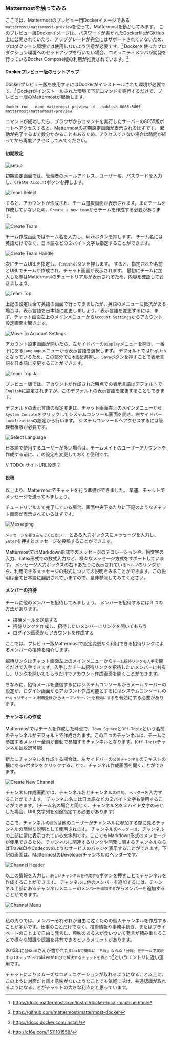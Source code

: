 ### Mattermostを触ってみる

ここでは、Mattermostのプレビュー用Dockerイメージである`mattermost/mattermost-preview`を使って、Mattermostを動かしてみます。
このプレビュー版Dockerイメージは、パスワードが書かれたDockerfileがGitHub上に公開されていたり、アップグレードが完全にはサポートされていないため、プロダクション環境では使用しないよう注意が必要です。[^1]
Dockerを使ったプロダクション環境へのセットアップを行いたい場合、コミュニティメンバが開発を行っているDocker Compose版の利用が推奨されています。[^2]

[^1]: https://docs.mattermost.com/install/docker-local-machine.html
[^2]: https://github.com/mattermost/mattermost-docker

#### Dockerプレビュー版のセットアップ

Dockerプレビュー版を使用するにはDockerがインストールされた環境が必要です。[^3]
Dockerがインストールされた環境で下記コマンドを実行するだけで、プレビュー版のMattermostが起動します。

```
docker run --name mattermost-preview -d --publish 8065:8065 mattermost/mattermost-preview
```

コマンドが成功したら、ブラウザからコマンドを実行したサーバーの8065版ポートへアクセスすると、Mattermostの初期設定画面が表示されるはずです。
起動が完了するまで数分かかることもあるため、アクセスできない場合は時間が経ってから再度アクセスしてみてください。

[^3]: https://docs.docker.com/install/

#### 初期設定

![setup](./images/setup.png)

初期設定画面では、管理者のメールアドレス、ユーザー名、パスワードを入力し、`Create Account`ボタンを押します。

![Team Select](./images/first_login.png)

すると、アカウントが作成され、チーム選択画面が表示されます。まだチームを作成していないため、`Create a new team`からチームを作成する必要があります。

![Create Team](./images/create_team.png)

チーム作成画面ではチーム名を入力し、`Next`ボタンを押します。
チーム名には英語だけでなく、日本語などの２バイト文字も指定することができます。

![Create Team Handle](./images/create_team_handle.png)

次にチームURLを指定し、`Finish`ボタンを押します。
すると、指定された名前とURLでチームが作成され、チャット画面が表示されます。
最初にチームに加入した際はMattermostのチュートリアルが表示されるため、内容を確認しておきましょう。

![Team Top](./images/team_top.png)

上記の設定は全て英語の画面で行ってきましたが、英語のメニューに抵抗がある場合は、表示言語を日本語に変更しましょう。
表示言語を変更するには、まず、チャット画面左上のメインメニューから`Account Settings`からアカウント設定画面を開きます。

![Move To Account Settings](./images/move_to_accountsettings.png)

アカウント設定画面が開いたら、左サイドバーの`Display`メニューを開き、一番下にある`Language`メニューから表示言語を選択します。
デフォルトでは`English`となっているため、この部分で`日本語`を選択し、`Save`ボタンを押すことで表示言語を日本語に変更することができます。

![Team Top Ja](./images/team_top_ja.png)

プレビュー版では、アカウントが作成された時点での表示言語はデフォルトで`English`に設定されますが、このデフォルトの表示言語を変更することもできます。

デフォルトの表示言語の設定変更は、チャット画面左上のメインメニューから`System Console`をクリックしてシステムコンソール画面を開き、左サイドバー`Localization`の設定から行います。
システムコンソールへアクセスするには管理者権限が必要です。

![Select Language](./images/select_language.png)

日本語で使用するユーザーが多い場合は、チームメイトのユーザーアカウントを作成する前に、この設定を変更しておくと便利です。


// TODO: サイトURL設定？

#### 投稿

以上より、Mattermostでチャットを行う準備ができました。
早速、チャットでメッセージを送ってみましょう。

チュートリアルまで完了している場合、画面中央下あたりに下記のようなチャット画面が表示されているはずです。

![Messaging](./images/message_inputbox.png)

`メッセージを書き込んでください...`とある入力ボックスにメッセージを入力し、`Enter`を押すとメッセージを投稿することができます。

MattermostではMarkdown形式でのメッセージのデコレーションや、絵文字の入力、Latex形式での数式入力など、様々なメッセージ方式をサポートしています。
メッセージ入力ボックスの右下あたりに表示されている`ヘルプ`のリンクから、利用できるメッセージの形式についての説明をみることができます。この説明は全て日本語に翻訳されていますので、是非参照してみてください。

#### メンバーの招待

チームに他のメンバーを招待してみましょう。
メンバーを招待するには３つの方法があります。

* 招待メールを送信する
* 招待リンクを作成し、招待したいメンバーにリンクを開いてもらう
* ログイン画面からアカウントを作成する

ここでは、プレビュー版Mattermostで設定変更なく利用できる招待リンクによるメンバーの招待を紹介します。

招待リンクはチャット画面左上のメインメニューから`チーム招待リンクを入手`を開くだけで入手できます。入手したチーム招待リンクを招待したいメンバーに共有し、リンクを開いてもらうだけでアカウント作成画面を開くことができます。

ちなみに、招待メールを送信するにはシステムコンソールからメールサーバーの設定が、ログイン画面からアカウント作成可能とするにはシステムコンソールの`セキュリティー` > `利用登録`から`オープンサーバーを有効にする`を有効にする必要があります。

#### チャンネルの作成

Mattermostではチームを作成した時点で、`Town Square`と`Off-Topic`という名前のチャンネルがデフォルトで作成されます。この二つのチャンネルは、チームに参加するメンバー全員が自動で参加するチャンネルとなります。(`Off-Topic`チャンネルは脱退可能)

新たにチャンネルを作成する場合は、左サイドバーの`公開チャンネル`のテキストの横にある`+`ボタンをクリックすることで、チャンネル作成画面を開くことができます。

![Create New Channel](./images/create_channel.png)

チャンネル作成画面では、チャンネル名とチャンネルの`目的`、`ヘッダー`を入力することができます。
チャンネル名には日本語などの２バイト文字も使用することができます。（チーム名の場合と同じく、チャンネル名を２バイト文字のみとした場合、URL文字列を別途指定する必要があります）

ここで、チャンネルの`目的`は他のユーザーがチャンネルに参加する際に見るチャンネルの簡単な説明として使用されます。
チャンネルの`ヘッダー`は、チャンネルの上部に常に表示されている文字列です。ここでもMarkdown形式のメッセージが使用できるため、チャンネルに関連するリンクや開発に関するチャンネルならばTravisCIやCodecovのようなサービスのバッジを表示することができます。下記の画面は、MattermostのDeveloperチャンネルのヘッダーです。

![Channel Header](./images/channel_header.png)

以上の情報を入力し、`新しいチャンネルを作成する`ボタンを押すことでチャンネルを作成することができます。
チャンネルに他のメンバーを追加するには、チャンネル上部にあるチャンネルメニューの`メンバーを追加する`からメンバーを追加することができます。

![Channel Menu](./images/channel_menu.png)

* * *

私の周りでは、メンバーそれぞれが自由に呟くための個人チャンネルを作成することが多いです。仕事のことだけでなく、技術情報や事務手続き、またはプライベートのことまで自由に発言し、興味のある人が食いついて発言が積み重なることで様々な知識や認識を共有できるというメリットがあります。

2015年に@suinさんが書かれた`Slackで簡単に「日報」ならぬ「分報」をチームで実現する3ステップ〜Problemが10分で解決するチャットを作ろう`[^4]というエントリに近い運用です。

チャットによりスムーズなコミュニケーションが取れるようになること以上に、このように対面だと話す意味がないようなことでも気軽に呟け、共通認識が取れるようになることがチャットの大きな利点だと思っています。

[^4]: http://c16e.com/1511101558/